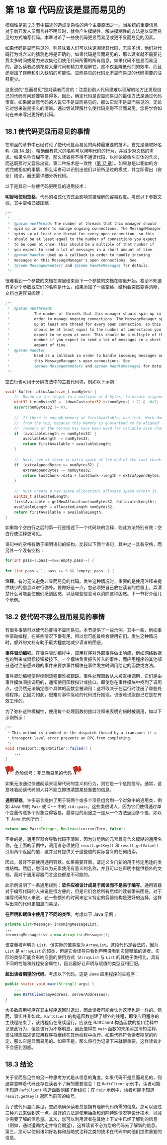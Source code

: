 # 第 18 章 代码应该是显而易见的

模糊性是[第 2.3 节](ch02.md)中描述的造成复杂性的两个主要原因之一。当系统的重要信息对于新开发人员而言并不明显时，就会产生模糊性。解决模糊性的方法是以显而易见的方式编写代码。本章讨论了一些使代码更显而易见或更不显而易见的因素。

如果代码是显而易见的，则意味着人们可以快速阅读其代码，无需多想，他们对代码行为或含义的猜测也将是正确的。如果代码是显而易见的，那么读者就不需要花费太多时间或精力来收集他们使用代码所需的所有信息。如果代码不是显而易见的，那么读者必须花费大量时间和精力来理解它。这不仅会降低他们的效率，而且还增加了误解和引入缺陷的可能性。显而易见的代码比不显而易见的代码需要的注释更少。

这里说的“显而易见”是对读者而言的：注意到别人代码里难以理解的地方比发现自己的代码有问题要容易得多。因此，确定代码是否显而易见的最佳方法是通过代码审查。如果阅读您代码的人说它不是显而易见的，那么它就不是显而易见的，无论它对您来说是多么的清晰。通过尝试理解什么使代码变得不显而易见，您将学会如何在未来写出更好的代码。

## 18.1 使代码更显而易见的事情

在前面的章节中已经讨论了使代码显而易见的两种最重要的技术。首先是选取好名称（[第 14 章](ch14.md)）。精确而有意义的名称可以阐明代码的行为，并减少对文档的需求。如果名称含糊不清，那么读者将不得不通读代码，以推论被命名实体的含义，而这既费时又容易出错。第二种技术是一致性（[第 17 章](ch17.md)）。如果总是以相似的方式完成相似的事情，那么读者可以识别出他们以前所见过的模式，并立即得出（安全）结论，而无需详细分析代码。

以下是其它一些使代码更明显的通用技术：

**明智地使用空格**。代码的格式化方式会影响其被理解的容易程度。考虑以下参数文档，其中空格已被压缩：

```java
/**
 *  ...
 *  @param numThreads The number of threads that this manager should
 *  spin up in order to manage ongoing connections. The MessageManager
 *  spins up at least one thread for every open connection, so this
 *  should be at least equal to the number of connections you expect
 *  to be open at once. This should be a multiple of that number if
 *  you expect to send a lot of messages in a short amount of time.
 *  @param handler Used as a callback in order to handle incoming
 *  messages on this MessageManager's open connections. See
 *  {@code MessageHandler} and {@code handleMessage} for details.
 */
```

很难看到一个参数的文档在哪里结束而下一个参数的文档在哪里开始。甚至不知道有多少个参数或它们的名称是什么。如果添加了一些空格，结构会突然变得清晰，文档也更容易阅读：

```java
/**
 *  @param numThreads
 *           The number of threads that this manager should spin up in
 *           order to manage ongoing connections. The MessageManager spins
 *           up at least one thread for every open connection, so this
 *           should be at least equal to the number of connections you
 *           expect to be open at once. This should be a multiple of that
 *           number if you expect to send a lot of messages in a short
 *           amount of time.
 *  @param handler
 *           Used as a callback in order to handle incoming messages on
 *           this MessageManager's open connections. See
 *           {@code MessageHandler} and {@code handleMessage} for details.
 */
```

空白行也可用于分隔方法中的主要代码块，例如以下示例：

```cpp
void* Buffer::allocAux(size_t numBytes) {
    //  Round up the length to a multiple of 8 bytes, to ensure alignment.
    uint32_t numBytes32 =  (downCast<uint32_t>(numBytes) + 7) & ~0x7;
    assert(numBytes32 != 0);

    //  If there is enough memory at firstAvailable, use that. Work down
    //  from the top, because this memory is guaranteed to be aligned
    //  (memory at the bottom may have been used for variable-size chunks).
    if  (availableLength >= numBytes32) {
        availableLength -= numBytes32;
        return firstAvailable + availableLength;
    }

    //  Next, see if there is extra space at the end of the last chunk.
    if  (extraAppendBytes >= numBytes32) {
        extraAppendBytes -= numBytes32;
        return lastChunk->data + lastChunk->length + extraAppendBytes;
    }

    //  Must create a new space allocation; allocate space within it.
    uint32_t allocatedLength;
    firstAvailable = getNewAllocation(numBytes32, &allocatedLength);
    availableLength = allocatedLength numBytes32;
    return firstAvailable + availableLength;
}
```

如果每个空白行之后的第一行是描述下一个代码块的注释，则此方法特别有效：空白行使注释更可见。

语句中的空格有助于阐明语句的结构。比较以下两个语句，其中之一具有空格，而另外一个没有空格：

```java
for(int pass=1;pass>=0&&!empty;pass--) {

for (int pass = 1; pass >= 0 && !empty; pass--) {
```

**注释**。有时无法避免非显而易见的代码。发生这种情况时，重要的是使用注释来提供缺少的信息以进行弥补。要做好这一点，您必须把自己放在读者的位置上，弄清楚什么可能会使他们感到困惑，以及哪些信息可以消除这种困惑。下一节将介绍几个示例。

## 18.2 使代码不那么显而易见的事情

有很多事情可以使代码变得不显而易见。本节提供了一些示例。其中一些，例如事件驱动编程，在某些情况下很有用，所以您可能最终会使用它们。发生这种情况时，额外的文档有助于最大程度地减少读者的困惑。

**事件驱动编程**。在事件驱动编程中，应用程序对外部事件做出响应，例如网络数据包的到来或鼠标按钮被按下。一个模块负责报告传入的事件，而应用程序的其他部分通过注册感兴趣的事件来要求事件模块在事件发生时调用给定的函数或方法。

事件驱动编程使得控制流程很难被跟踪。事件处理函数从未被直接调用，它们是由事件模块间接调用的，通常使用函数指针或接口。即使您在事件模块中找到了调用点，也仍然无法确定哪个具体的函数会被调用：这将取决于在运行时注册了哪些处理程序。正因为如此，很难对事件驱动的代码进行推理，也很难说服自己它是在有效工作的。

为了弥补这种模糊性，使用每个处理函数的接口注释来表明它何时被调用，如以下示例所示：

```java
/**
 * This method is invoked in the dispatch thread by a transport if a
 * transport-level error prevents an RPC from completing.
 */
void Transport::RpcNotifier::failed() {
    ...
}
```

![](./figures/00013.jpeg) 危险信号：非显而易见的代码 ![](./figures/00013.jpeg)

如果无法通过快速阅读来理解代码的含义和行为，则它是一个危险信号。通常，这意味着阅读代码的人并不能立即搞清楚某些重要的信息。

**通用容器**。许多语言提供了用于将两个或多个项目组合到一个对象中的通用类，例如 Java 中的 `Pair` 或 C++ 中的 `std::pair`。这些类很诱人，因为它们使得通过单个变量传递多个对象变得容易。最常见的用途之一是从一个方法返回多个值，如以下 Java 示例所示：

```java
return new Pair<Integer, Boolean>(currentTerm, false);
```

不幸的是，通用容器会导致代码不清晰，因为分组后的元素具有含义模糊的通用名称。在上面的示例中，调用者必须使用 `result.getKey()` 和 `result.getValue()` 引用两个返回的值，这并没有提供关于这些值的实际含义的任何线索。

因此，最好不要使用通用容器。如果需要容器，请定义专门新的用于特定用途的类或结构。然后，您可以为元素使用有意义的名称，并且可以在声明中提供额外的文档，而对于通用容器而言这些都是不可能的。

此示例说明了一条通用规则：**软件应被设计成易于阅读而不是易于编写**。通用容器对于编写代码的人来说是很方便的，但是它们会给所有后续的读者带来困惑。对于编写代码的人来说，花一些额外的时间来定义特定的容器结构是更好的选择，这样写出来的代码更加显而易见。

**在声明和赋值中使用了不同的类型**。考虑以下 Java 示例：

```java
private List<Message> incomingMessageList;
...
incomingMessageList = new ArrayList<Message>();
```

该变量被声明为 `List`，但实际的值类型为 `ArrayList`。这段代码是合法的，因为 `List` 是 `ArrayList` 的超类，但是它会误导只看到声明没看到实际赋值的读者。实际的类型可能会影响变量的使用方式（`ArrayList` 与 `List` 的其他子类相比，具有不同的性能和线程安全属性），因此最好让声明与赋值的类型互相匹配。

**超出读者期望的代码**。考虑以下代码，这是 Java 应用程序的主程序：

```java
public static void main(String[] args) {
    ...
    new RaftClient(myAddress, serverAddresses);
}
```

大多数应用程序在其主程序返回时退出，因此读者可能会认为这里也是一样的。然而，事实并非如此。`RaftClient` 的构造函数创建了额外的线程，即使应用程序的主线程结束了，该线程仍在继续运行。应该在 RaftClient 构造函数的接口注释中记录此行为，但是该行为不够明显，因此值得在 `main` 函数的末尾添加简短注释，该注释应描述该应用程序将继续在其他线程中执行。如果代码符合读者期望的约定，那么它是显而易见的。如果不是，那么将行为记录下来就很重要，这样读者才不会感到困惑。

## 18.3 结论

关于显而易见性的另一种思考方式是从信息的角度。如果代码不是显而易见的，则通常意味着代码还存在读者不了解的重要信息：在 `RaftClient` 示例中，读者可能不知道 `RaftClient` 构造函数创建了新线程；在 `Pair` 示例中，读者可能不知道 `result.getKey()` 返回当前项的编号。

为了使代码显而易见，您必须确保读者总是拥有理解代码所需的信息。您可以通过三种方式来做到这一点。最好的方法是使用抽象和消除特殊情况等设计技术，以减少需要了解的信息量。其次，您可以利用读者在其他上下文中已经了解到的信息（例如，通过遵循约定并符合期望），这样读者不必为您的代码去了解新的信息。第三，您可以使用诸如好名称和战略式注释之类的技术在代码中向他们提供重要的信息。
